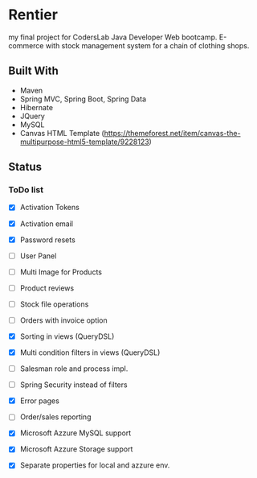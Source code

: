 # Rentier

my final project for CodersLab Java Developer Web bootcamp. 
E-commerce with stock management system for a chain of 
clothing shops.

## Built With

* Maven
* Spring MVC, Spring Boot, Spring Data
* Hibernate
* JQuery
* MySQL
* Canvas HTML Template (https://themeforest.net/item/canvas-the-multipurpose-html5-template/9228123)

## Status


### ToDo list

- [x] Activation Tokens
- [x] Activation email
- [x] Password resets
- [ ] User Panel
- [ ] Multi Image for Products
- [ ] Product reviews
- [ ] Stock file operations
- [ ] Orders with invoice option
- [x] Sorting in views (QueryDSL)
- [x] Multi condition filters in views (QueryDSL)
- [ ] Salesman role and process impl.
- [ ] Spring Security instead of filters
- [x] Error pages
- [ ] Order/sales reporting
- [x] Microsoft Azzure MySQL support
- [x] Microsoft Azzure Storage support
- [x] Separate properties for local and azzure env.





